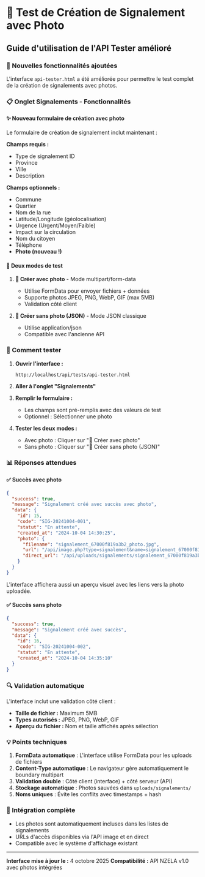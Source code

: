 # 🧪 Test de Création de Signalement avec Photo

## Guide d'utilisation de l'API Tester amélioré

### 🎯 Nouvelles fonctionnalités ajoutées

L'interface `api-tester.html` a été améliorée pour permettre le test complet de la création de signalements avec photos.

### 📋 Onglet Signalements - Fonctionnalités

#### ✨ Nouveau formulaire de création avec photo

Le formulaire de création de signalement inclut maintenant :

**Champs requis :**
- Type de signalement ID
- Province  
- Ville
- Description

**Champs optionnels :**
- Commune
- Quartier
- Nom de la rue
- Latitude/Longitude (géolocalisation)
- Urgence (Urgent/Moyen/Faible)
- Impact sur la circulation
- Nom du citoyen
- Téléphone
- **Photo (nouveau !)**

#### 🔄 Deux modes de test

1. **🚀 Créer avec photo** - Mode multipart/form-data
   - Utilise FormData pour envoyer fichiers + données
   - Supporte photos JPEG, PNG, WebP, GIF (max 5MB)
   - Validation côté client

2. **📝 Créer sans photo (JSON)** - Mode JSON classique
   - Utilise application/json
   - Compatible avec l'ancienne API

### 🧪 Comment tester

1. **Ouvrir l'interface :**
   ```
   http://localhost/api/tests/api-tester.html
   ```

2. **Aller à l'onglet "Signalements"**

3. **Remplir le formulaire :**
   - Les champs sont pré-remplis avec des valeurs de test
   - Optionnel : Sélectionner une photo

4. **Tester les deux modes :**
   - Avec photo : Cliquer sur "🚀 Créer avec photo"
   - Sans photo : Cliquer sur "📝 Créer sans photo (JSON)"

### 📊 Réponses attendues

#### ✅ Succès avec photo
```json
{
  "success": true,
  "message": "Signalement créé avec succès avec photo",
  "data": {
    "id": 15,
    "code": "SIG-20241004-001",
    "statut": "En attente",
    "created_at": "2024-10-04 14:30:25",
    "photo": {
      "filename": "signalement_67000f819a3b2_photo.jpg",
      "url": "/api/image.php?type=signalement&name=signalement_67000f819a3b2_photo.jpg",
      "direct_url": "/api/uploads/signalements/signalement_67000f819a3b2_photo.jpg"
    }
  }
}
```

L'interface affichera aussi un aperçu visuel avec les liens vers la photo uploadée.

#### ✅ Succès sans photo
```json
{
  "success": true,
  "message": "Signalement créé avec succès",
  "data": {
    "id": 16,
    "code": "SIG-20241004-002",
    "statut": "En attente",
    "created_at": "2024-10-04 14:35:10"
  }
}
```

### 🔍 Validation automatique

L'interface inclut une validation côté client :
- **Taille de fichier :** Maximum 5MB
- **Types autorisés :** JPEG, PNG, WebP, GIF
- **Aperçu du fichier :** Nom et taille affichés après sélection

### 💡 Points techniques

1. **FormData automatique** : L'interface utilise FormData pour les uploads de fichiers
2. **Content-Type automatique** : Le navigateur gère automatiquement le boundary multipart
3. **Validation double** : Côté client (interface) + côté serveur (API)
4. **Stockage automatique** : Photos sauvées dans `uploads/signalements/`
5. **Noms uniques** : Évite les conflits avec timestamps + hash

### 🔗 Intégration complète

- Les photos sont automatiquement incluses dans les listes de signalements
- URLs d'accès disponibles via l'API image et en direct
- Compatible avec le système d'affichage existant

---

**Interface mise à jour le :** 4 octobre 2025
**Compatibilité :** API NZELA v1.0 avec photos intégrées